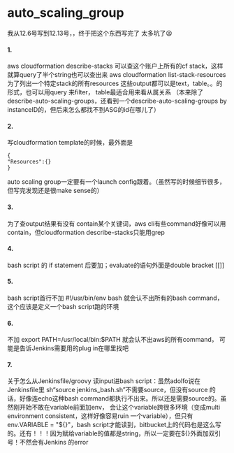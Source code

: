 # auto_scaling_group
我从12.6号写到12.13号，，终于把这个东西写完了
太多坑了😫

#### 1. 
aws cloudformation describe-stacks 可以查这个账户上所有的cf stack，这样就算query了半个string也可以查出来
aws cloudformation list-stack-resources 为了列出一个特定stack的所有resources
这些output都可以是text，table。。的形式，也可以用query 来filter， table最适合用来看从属关系
（本来除了describe-auto-scaling-groups，还看到一个describe-auto-scaling-groups by instanceID的，但后来怎么都找不到ASG的id在哪儿了）

#### 2.
写cloudformation template的时候，最外面是
```
{
"Resources":{}
}
```
auto scaling group一定要有一个launch config跟着。（虽然写的时候细节很多，但写完发现还是很make sense的）

#### 3.
为了查output结果有没有 contain某个关键词，aws cli有些command好像可以用contain，但cloudformation describe-stacks只能用grep

#### 4.
bash script 的 if statement 后要加；evaluate的语句外面是double bracket [[]]

#### 5.
bash script首行不加 #!/usr/bin/env bash 就会认不出所有的bash command，这个应该是定义一个bash script跑的环境

#### 6.
不加 export PATH=/usr/local/bin:$PATH 就会认不出aws的所有command， 可能是告诉Jenkins需要用的plug in在哪里找吧

#### 7.
关于怎么从Jenkinsfile/groovy 读input进bash script：虽然adolfo说在Jenkinsfile里 sh“source jenkins_bash.sh”不需要source，但没有source 的话，好像连echo这种bash command都执行不出来。所以还是需要source的。虽然刚开始不敢在variable前面加env， 会让这个variable跨很多环境（变成multi environment consistent，这样好像容易ruin 一个variable），但只有env.VARIABLE = "${}"，bash script才能读到，bitbucket上的代码也是这么写的。还有！！！因为赋给variable的值都是string，所以一定要在${}外面加双引号！不然会有Jenkins 的error
